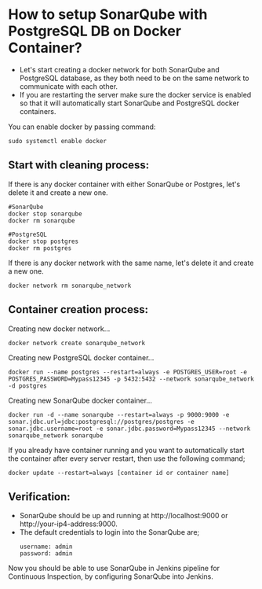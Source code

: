 # How to setup SonarQube with PostgreSQL DB on Docker Container?
* Let's start creating a docker network for both SonarQube and PostgreSQL database, as they both need to be on the same network to communicate with each other.
* If you are restarting the server make sure the docker service is enabled so that it will automatically start SonarQube and PostgreSQL docker containers.

You can enable docker by passing command:
  ```
  sudo systemctl enable docker
  ```

## Start with cleaning process:
If there is any docker container with either SonarQube or Postgres, let's delete it and create a new one.
  ```
  #SonarQube
  docker stop sonarqube
  docker rm sonarqube
    
  #PostgreSQL
  docker stop postgres
  docker rm postgres
  ```

If there is any docker network with the same name, let's delete it and create a new one.
  ```
  docker network rm sonarqube_network
  ```
## Container creation process:
Creating new docker network...
  ```
  docker network create sonarqube_network
  ```

Creating new PostgreSQL docker container...
  ```
  docker run --name postgres --restart=always -e POSTGRES_USER=root -e POSTGRES_PASSWORD=Mypass12345 -p 5432:5432 --network sonarqube_network -d postgres
  ```

Creating new SonarQube docker container...
  ```
  docker run -d --name sonarqube --restart=always -p 9000:9000 -e sonar.jdbc.url=jdbc:postgresql://postgres/postgres -e sonar.jdbc.username=root -e sonar.jdbc.password=Mypass12345 --network sonarqube_network sonarqube
  ```

If you already have container running and you want to automatically start the container after every server restart, then use the following command;
  ```
  docker update --restart=always [container id or container name]
  ```

## Verification:
* SonarQube should be up and running at http://localhost:9000 or http://your-ip4-address:9000. 
* The default credentials to login into the SonarQube are;
  ```
  username: admin
  password: admin
  ```
  
Now you should be able to use SonarQube in Jenkins pipeline for Continuous Inspection, by configuring SonarQube into Jenkins.
